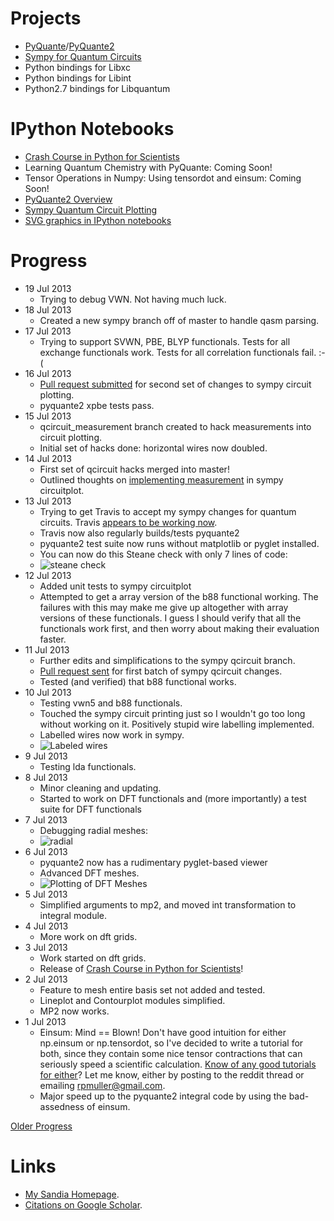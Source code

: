 Projects
========
* [PyQuante](http://pyquante.sf.net)/[PyQuante2](https://github.com/rpmuller/pyquante2)
* [Sympy for Quantum Circuits](https://github.com/rpmuller/sympy/tree/sympy_qcircuit/sympy/physics/quantum)
* Python bindings for Libxc
* Python bindings for Libint
* Python2.7 bindings for Libquantum

IPython Notebooks
=================
* [Crash Course in Python for Scientists](http://nbviewer.ipython.org/5920182)
* Learning Quantum Chemistry with PyQuante: Coming Soon!
* Tensor Operations in Numpy: Using tensordot and einsum: Coming Soon!
* [PyQuante2 Overview](http://nbviewer.ipython.org/5745404)
* [Sympy Quantum Circuit Plotting](http://nbviewer.ipython.org/5843312)
* [SVG graphics in IPython notebooks](http://nbviewer.ipython.org/5666810)

Progress
========
* 19 Jul 2013
  - Trying to debug VWN. Not having much luck.
* 18 Jul 2013
  - Created a new sympy branch off of master to handle qasm parsing.
* 17 Jul 2013
  - Trying to support SVWN, PBE, BLYP functionals. Tests for all exchange functionals work. Tests for all correlation functionals fail. :-(
* 16 Jul 2013
  - [Pull request submitted](https://github.com/sympy/sympy/pull/2294) for second set of changes to sympy
    circuit plotting.
  - pyquante2 xpbe tests pass.
* 15 Jul 2013
  - qcircuit_measurement branch created to hack measurements into 
    circuit plotting.
  - Initial set of hacks done: horizontal wires now doubled.
* 14 Jul 2013
  - First set of qcircuit hacks merged into master!
  - Outlined thoughts on [implementing measurement](https://github.com/rpmuller/rpmuller.github.io/blob/master/MeasurementThoughts.md) in sympy circuitplot.
* 13 Jul 2013
  - Trying to get Travis to accept my sympy changes for quantum circuits.
    Travis [appears to be working now](https://travis-ci.org/sympy/sympy/builds/9038252).
  - Travis now also regularly builds/tests pyquante2
  - pyquante2 test suite now runs without matplotlib or pyglet installed.
  - You can now do this Steane check with only 7 lines of code:
  - ![steane check](https://raw.github.com/rpmuller/rpmuller.github.io/master/steane.png)
* 12 Jul 2013
  - Added unit tests to sympy circuitplot
  - Attempted to get a array version of the b88 functional working. The failures with this may make me
    give up altogether with array versions of these functionals. I guess I should verify that all the 
    functionals work first, and then worry about making their evaluation faster.
* 11 Jul 2013
  - Further edits and simplifications to the sympy qcircuit branch.
  - [Pull request sent](https://github.com/sympy/sympy/pull/2270) for first 
    batch of sympy qcircuit changes.
  - Tested (and verified) that b88 functional works.
* 10 Jul 2013
  - Testing vwn5 and b88 functionals.
  - Touched the sympy circuit printing just so I wouldn't go too long without working on it.
    Positively stupid wire labelling implemented.
  - Labelled wires now work in sympy.
  - ![Labeled wires](https://github.com/rpmuller/rpmuller.github.io/raw/master/qft-labelled.png)
* 9 Jul 2013
  - Testing lda functionals.
* 8 Jul 2013
  - Minor cleaning and updating.
  - Started to work on DFT functionals and (more importantly) a test suite for DFT functionals
* 7 Jul 2013
  - Debugging radial meshes:
  - ![radial](https://raw.github.com/rpmuller/rpmuller.github.io/master/radial-meshses.png)
* 6 Jul 2013
  - pyquante2 now has a rudimentary pyglet-based viewer
  - Advanced DFT meshes.
  - ![Plotting of DFT Meshes](https://raw.github.com/rpmuller/rpmuller.github.io/master/h2o-mesh.png)
* 5 Jul 2013
  - Simplified arguments to mp2, and moved int transformation to
    integral module. 
* 4 Jul 2013
  - More work on dft grids.
* 3 Jul 2013
  - Work started on dft grids.
  - Release of  [Crash Course in Python for
    Scientists](http://nbviewer.ipython.org/5920182)! 
* 2 Jul 2013
  - Feature to mesh entire basis set not added and tested.
  - Lineplot and Contourplot modules simplified.
  - MP2 now works.
* 1 Jul 2013
  - Einsum: Mind == Blown! Don't have good intuition for either
    np.einsum or np.tensordot, so I've decided  to write a tutorial
    for both, since they contain some nice tensor contractions that
    can seriously  speed a scientific calculation. 
    [Know of any good tutorials for either](http://www.reddit.com/r/Python/comments/1hf4i6/good_documentation_for_tensordot_and_einsum/)? 
    Let me know, either by posting to the reddit thread or emailing
    rpmuller@gmail.com. 
  - Major speed up to the pyquante2 integral code by using the
    bad-assedness of einsum. 

[Older Progress](https://github.com/rpmuller/rpmuller.github.io/blob/master/Older.md)

Links
=====
* [My Sandia Homepage](http://www.cs.sandia.gov/~rmuller).
* [Citations on Google Scholar](http://scholar.google.com/citations?user=ihGf4wgAAAAJ&hl=en).

